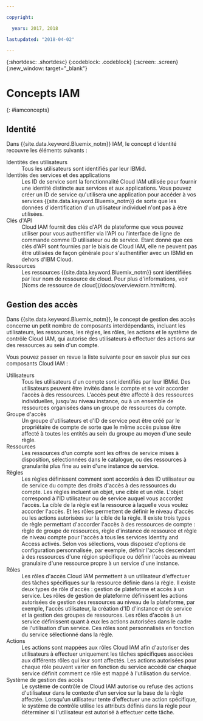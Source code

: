 ```yaml
---

copyright:

  years: 2017, 2018

lastupdated: "2018-04-02"

---
```


{:shortdesc: .shortdesc}
{:codeblock: .codeblock}
{:screen: .screen}
{:new_window: target="_blank"}

# Concepts IAM
{: #iamconcepts}

## Identité

Dans {{site.data.keyword.Bluemix_notm}} IAM, le concept d'identité recouvre les éléments suivants :

<dl>
<dt>Identités des utilisateurs</dt>
<dd>Tous les utilisateurs sont identifiés par leur IBMid.</dd>
<dt>Identités des services et des applications</dt>
<dd>Les ID de service sont la fonctionnalité Cloud IAM utilisée pour fournir une identité distincte aux services et aux applications. Vous pouvez créer un ID de service qu'utilisera une application pour accéder à vos services {{site.data.keyword.Bluemix_notm}} de sorte que les données d'identification d'un utilisateur individuel n'ont pas à être utilisées.</dd>
<dt>Clés d'API</dt>
<dd>Cloud IAM fournit des clés d'API de plateforme que vous pouvez utiliser pour vous authentifier via l'API ou l'interface de ligne de commande comme ID utilisateur ou de service. Etant donné que ces clés d'API sont fournies par le biais de Cloud IAM, elle ne peuvent pas être utilisées de façon générale pour s'authentifier avec un IBMid en dehors d'IBM Cloud. </dd>
<dt>Ressources</dt>
<dd>Les ressources {{site.data.keyword.Bluemix_notm}} sont identifiées par leur nom de ressource de cloud. Pour plus d'informations, voir [Noms de ressource de cloud](/docs/overview/crn.html#crn).</dd>
</dl>

## Gestion des accès

Dans {{site.data.keyword.Bluemix_notm}}, le concept de gestion des accès concerne un petit nombre de composants interdépendants, incluant les utilisateurs, les ressources, les règles, les rôles, les actions et le système de contrôle Cloud IAM, qui autorise des utilisateurs à effectuer des actions sur des ressources au sein d'un compte.

Vous pouvez passer en revue la liste suivante pour en savoir plus sur ces composants Cloud IAM :

<dl>
<dt>Utilisateurs</dt>
<dd>Tous les utilisateurs d'un compte sont identifiés par leur IBMid. Des utilisateurs peuvent être invités dans le compte et se voir accorder l'accès à des ressources. L'accès peut être affecté à des ressources individuelles, jusqu'au niveau instance, ou à un ensemble de ressources organisées dans un groupe de ressources du compte.</dd>
<dt>Groupe d'accès</dt>
<dd>Un groupe d'utilisateurs et d'ID de service peut être créé par le propriétaire de compte de sorte que le même accès puisse être affecté à toutes les entités au sein du groupe au moyen d'une seule règle. </dd>
<dt>Ressources</dt>
<dd>Les ressources d'un compte sont les offres de service mises à disposition, sélectionnées dans le catalogue, ou des ressources à granularité plus fine au sein d'une instance de service.</dd>
<dt>Règles</dt>
<dd>Les règles définissent comment sont accordés à des ID utilisateur ou de service du compte des droits d'accès à des ressources du compte. Les règles incluent un objet, une cible et un rôle. L'objet correspond à l'ID utilisateur ou de service auquel vous accordez l'accès. La cible de la règle est la ressource à laquelle vous voulez accorder l'accès. Et les rôles permettent de définir le niveau d'accès ou les actions autorisées sur la cible de la règle. Il existe trois types de règle permettant d'accorder l'accès à des ressources de compte : règle de groupe de ressources, règle d'instance de ressource et règle de niveau compte pour l'accès à tous les services Identity and Access activés. Selon vos sélections, vous disposez d'options de configuration personnalisée, par exemple, définir l'accès descendant à des ressources d'une région spécifique ou définir l'accès au niveau granulaire d'une ressource propre à un service d'une instance.</dd>
<dt>Rôles</dt>
<dd>Les rôles d'accès Cloud IAM permettent à un utilisateur d'effectuer des tâches spécifiques sur la ressource définie dans la règle. Il existe deux types de rôle d'accès : gestion de plateforme et accès à un service. Les rôles de gestion de plateforme définissent les actions autorisées de gestion des ressources au niveau de la plateforme, par exemple, l'accès utilisateur, la création d'ID d'instance et de service et la gestion des groupes de ressources. Les rôles d'accès à un service définissent quant à eux les actions autorisées dans le cadre de l'utilisation d'un service. Ces rôles sont personnalisés en fonction du service sélectionné dans la règle.</dd>
<dt>Actions</dt>
<dd>Les actions sont mappées aux rôles Cloud IAM afin d'autoriser des utilisateurs à effectuer uniquement les tâches spécifiques associées aux différents rôles qui leur sont affectés. Les actions autorisées pour chaque rôle peuvent varier en fonction du service accédé car chaque service définit comment ce rôle est mappé à l'utilisation du service. </dd>
<dt>Système de gestion des accès</dt>
<dd>Le système de contrôle de Cloud IAM autorise ou refuse des actions d'utilisateur dans le contexte d'un service sur la base de la règle affectée. Lorsqu'un utilisateur tente d'effectuer une action spécifique, le système de contrôle utilise les attributs définis dans la règle pour déterminer si l'utilisateur est autorisé à effectuer cette tâche.</dd>
</dl>
